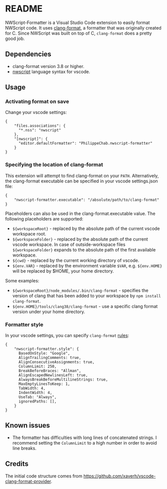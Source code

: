 # README

NWScript-Formatter is a Visual Studio Code extension to easily format NWScript code. It uses [clang-format](https://clang.llvm.org/docs/ClangFormat.html), a formatter that was originally created for C. Since NWScript was built on top of C, `clang-format` does a pretty good job.

## Dependencies

- clang-format version 3.8 or higher.
- [nwscript](https://marketplace.visualstudio.com/items?itemName=glorwinger.nwscript) language syntax for vscode.

## Usage

### Activating format on save

Change your vscode settings:

```
{
    "files.associations": {
      "*.nss": "nwscript"
    },
    "[nwscript]": {
      "editor.defaultFormatter": "PhilippeChab.nwscript-formatter"
    }
}
```

### Specifying the location of clang-format

This extension will attempt to find clang-format on your `PATH`. Alternatively, the clang-format executable can be specified in your vscode settings.json file:

```
{
    "nwscript-formatter.executable": "/absolute/path/to/clang-format"
}
```

Placeholders can also be used in the clang-format.executable value. The following placeholders are supported:

- `${workspaceRoot}` - replaced by the absolute path of the current vscode workspace root.
- `${workspaceFolder}` - replaced by the absolute path of the current vscode workspace. In case of outside-workspace files `${workspaceFolder}` expands to the absolute path of the first available workspace.
- `${cwd}` - replaced by the current working directory of vscode.
- `${env.VAR}` - replaced by the environment variable `$VAR`, e.g. `${env.HOME}` will be replaced by $HOME, your home directory.

Some examples:

- `${workspaceRoot}/node_modules/.bin/clang-format` - specifies the version of clang that has been added to your workspace by `npm install clang-format`.
- `${env.HOME}/tools/clang38/clang-format` - use a specific clang format version under your home directory.

### Formatter style

In your vscode settings, you can specify `clang-format` [rules](https://clang.llvm.org/docs/ClangFormatStyleOptions.html):

```
{
    "nwscript-formatter.style": {
      BasedOnStyle: "Google",
      AlignTrailingComments: true,
      AlignConsecutiveAssignments: true,
      ColumnLimit: 250,
      BreakBeforeBraces: "Allman",
      AlignEscapedNewlinesLeft: true,
      AlwaysBreakBeforeMultilineStrings: true,
      MaxEmptyLinesToKeep: 1,
      TabWidth: 4,
      IndentWidth: 4,
      UseTab: "Always",
      ignoredPaths: [],
    }
}
```

## Known issues

- The formatter has difficulties with long lines of concatenated strings. I recommend setting the `ColumnLimit` to a high number in order to avoid line breaks.

## Credits

The initial code structure comes from https://github.com/xaverh/vscode-clang-format-provider.
